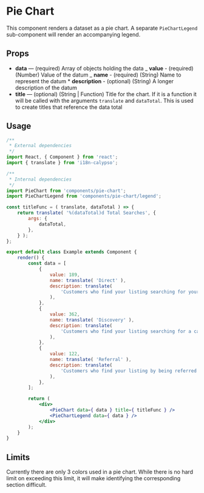 # Pie Chart

This component renders a dataset as a pie chart. A separate `PieChartLegend` sub-component will render an accompanying legend.

## Props

- **data** — (required) Array of objects holding the data
  _ **value** - (required) (Number) Value of the datum
  _ **name** - (required) (String) Name to represent the datum \* **description** - (optional) (String) A longer description of the datum
- **title** — (optional) (String | Function) Title for the chart. If it is a function it will be called with the arguments
  `translate` and `dataTotal`. This is used to create titles that reference the data total

## Usage

```jsx
/**
 * External dependencies
 */
import React, { Component } from 'react';
import { translate } from 'i18n-calypso';

/**
 * Internal dependencies
 */
import PieChart from 'components/pie-chart';
import PieChartLegend from 'components/pie-chart/legend';

const titleFunc = ( translate, dataTotal ) => {
	return translate( '%(dataTotal)d Total Searches', {
		args: {
			dataTotal,
		},
	} );
};

export default class Example extends Component {
	render() {
		const data = [
			{
				value: 189,
				name: translate( 'Direct' ),
				description: translate(
					'Customers who find your listing searching for your business or address'
				),
			},
			{
				value: 362,
				name: translate( 'Discovery' ),
				description: translate(
					'Customers who find your listing searching for a category, product, or service'
				),
			},
			{
				value: 122,
				name: translate( 'Referral' ),
				description: translate(
					'Customers who find your listing by being referred from another type of search'
				),
			},
		];

		return (
			<div>
				<PieChart data={ data } title={ titleFunc } />
				<PieChartLegend data={ data } />
			</div>
		);
	}
}
```

## Limits

Currently there are only 3 colors used in a pie chart. While there is no hard limit on exceeding this limit, it will make identifying the corresponding section difficult.
